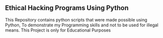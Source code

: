 ## Ethical Hacking Programs Using Python
This Repository contains python scripts that were made possible using Python, To demonstrate my Programming skills and not to be used for illegal means.
This Project is only for Educational Purposes

